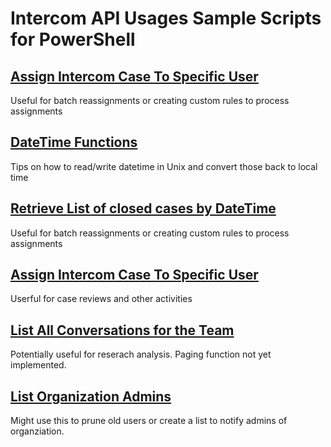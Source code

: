 # Intercom API Usages Sample Scripts for PowerShell

## [Assign Intercom Case To Specific User](/AssignIntercomCaseToSpecificUser.ps1)
Useful for batch reassignments or creating custom rules to process assignments

## [DateTime Functions](/DateTimeFunctions.ps1)
Tips on how to read/write datetime in Unix and convert those back to local time

## [Retrieve List of closed cases by DateTime](/GetDailyClosedCaseList.ps1)
Useful for batch reassignments or creating custom rules to process assignments

## [Assign Intercom Case To Specific User](/AssignIntercomCaseToSpecificUser.ps1)
Userful for case reviews and other activities

## [List All Conversations for the Team](/List-AllConversations.ps1)
Potentially useful for reserach analysis. Paging function not yet implemented.

## [List Organization Admins](/List-OrgAdmins.ps1)
Might use this to prune old users or create a list to notify admins of organziation. 

